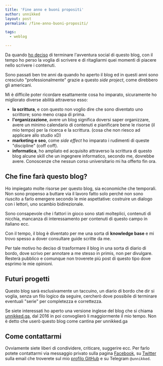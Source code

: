 ```yaml
---
title: 'Fine anno e buoni propositi'
author: unnikked
layout: post
permalink: /fine-anno-buoni-propositi/

tags:
  - weblog

---
```


Da quando [ho deciso](https://www.facebook.com/unnikked/posts/974183319308993) di terminare l'avventura social di questo blog, con il tempo ho perso la voglia di scrivere e di ritagliarmi quei momenti di piacere nello scrivere i contenuti. 

Sono passati ben tre anni da quando ho aperto il blog ed in questi anni sono cresciuto "professionalmente" grazie a questo _side project_, come direbbero gli americani. 

Mi è difficile poter ricordare esattamente cosa ho imparato, sicuramente ho migliorato diverse abilità attraverso esso: 

- **la scrittura**, e con questo non voglio dire che sono diventato uno scrittore; sono meno crapa di prima. 
- **l'organizzazione**, avere un blog significa doversi saper organizzare, avere un minimo calendario di contenuti e pianificare bene le risorse (il mio tempo) per la ricerca e la scrittura. (cosa che non riesco ad applicare allo studio xD)
- **marketing e seo**, come _side effect_ ho imparato i rudimenti di queste "discipline" (coff coff). 
- **informatica**, ho ampliato ed acquisito attraverso la scrittura di questo blog alcune skill che un ingegnere informatico, secondo me, dovrebbe avere. Conoscenze che nessun corso universitario mi ha offerto fin ora. 

## Che fine farà questo blog?

Ho impiegato molte risorse per questo blog, sia economiche che temporali. Non sono propenso a buttare via il lavoro fatto solo perché non sono riuscito a farlo emergere secondo le mie aspettative: costruire un dialogo con i lettori, uno scambio bidirezionale. 

Sono consapevole che i fattori in gioco sono stati molteplici, contenuti di nicchia, mancanza di interessamento per contenuti di questo campo in italiano ecc. 

Con il tempo, il blog è diventato per me una sorta di **knowledge base** e mi trovo spesso a dover consultare guide scritte da me. 

Per tale motivo ho deciso di trasformare il blog in una sorta di diario di bordo, dove scrivo per annotare a me stesso in primis, non per divulgare. Resterà pubblico e comunque non troverete più post di questo tipo dove esprimo le mie opinioni. 

## Futuri progetti

Questo blog sarà esclusivamente un taccuino, un diario di bordo che dir si voglia, senza un filo logico da seguire, cercherò dove possibile di terminare eventuali "serie" per completezza e correttezza. 

Se siete interessati ho aperto una versione inglese del blog che si chiama [unnikked.ga](https://unnikked.ga), dal 2016 in poi convoglierò li maggiormente il mio tempo. Non è detto che userò questo blog come cantina per unnikked.ga

## Come contattarmi

Ovviamente siete liberi di condividere, criticare, suggerire ecc. Per farlo potete contattarmi via messaggio privato sulla pagina [Facebook](https://www.facebook.com/unnikked/), su [Twitter](https://twitter.com/unnikked) sulla email che troverete sul mio [profilo GitHub](https://github.com/unnikked) e su Telegram `@unnikked`. 